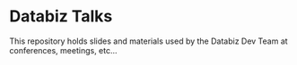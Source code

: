 # Databiz Talks
This repository holds slides and materials used by the Databiz Dev Team at conferences, meetings, etc...
